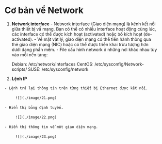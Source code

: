 # Cơ bản về Network 

   1. **Network interface**
    - Network interface (Giao diện mạng) là kênh kết nối giữa thiết bị vầ mạng. Bạn có thể có nhiều interface hoạt động cùng lúc, các interface có thể được kích hoạt (activated) hoặc bỏ kích hoạt (de-activated).
    - Về mặt vật lý, giao diện mạng có thể tiến hành thông qua thẻ giao diện mạng (NIC) hoặc có thể được triển khai trừu tượng hơn dưới dạng phần mềm.
    - File cấu hình network ở những nơi khác nhau tùy vào mỗi nền tảng:

        Debian: /etc/network/interfaces
        CentOS: /etc/sysconfig/Network-scripts/
        SUSE: /etc/sysconfig/network
   
   2. **Lệnh IP**
   
    - Lệnh trả lại thông tin trên từng thiết bị Ethernet được kết nối.
    
         ![](./image/21.png)
     
    - Hiển thị bảng định tuyến.
    
         ![](./image/22.png)
      
    - Hiển thị thông tin về một giao diện mạng.
        
         ![](./image/23.png)
      
      
      
    
     
